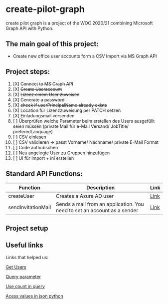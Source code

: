 # create-pilot-graph

create pilot graph is a project of the WOC 2020/21 combining Microsoft Graph API with Python.

## The main goal of this project:
- Create new office user accounts form a CSV Import via MS Graph API


## Project steps:
1. [X] ~~Connect to MS Graph API~~
1. [X] ~~Create Useraccount~~
1. [X] ~~Lizenz einem User zuweisen~~
1. [X] ~~Generate a password~~
1. [X] ~~check if userPrincipalName already exists~~
1. [X] Location für Lizenzzuweisung per PATCH setzen
1. [X] Einladungsmail versenden
1. [ ] Überprüfen welche Parameter beim erstellen des Users ausgefüllt seien müssen (private Mail für e-Mail Versand/ JobTitle/ preferedLanguage)
1. [ ] CSV einlesen
1. [ ] CSV validieren -> passt Vorname/ Nachname/ private E-Mail Format
1. [ ] Code aufhübschen 
1. [ ] Neu angelegte User zu Gruppen hinzufügen
1. [ ] UI für Import + ini erstellen


## Standard API Functions:
| Function | Description | Link |
| ------ | ------ | ------ |
| createUser | Creates a Azure AD user | [Link]() |
| sendInvitationMail| Sends a mail from an application. You need to set an account as a sender | [Link]() |
  


## Project setup



## Useful links
Links that helped us:

[Get Users](https://docs.microsoft.com/de-de/graph/api/user-list?view=graph-rest-1.0&tabs=http#code-try-29)

[Query parameter](https://docs.microsoft.com/en-us/graph/query-parameters?context=graph%2Fapi%2F1.0&view=graph-rest-1.0#filter-parameter)

[Use count in query](https://developer.microsoft.com/en-us/office/blogs/build-advanced-queries-with-count-filter-search-and-orderby/)

[Acess values in json python](https://stackoverflow.com/questions/11241583/python-accessing-data-in-json-object)

